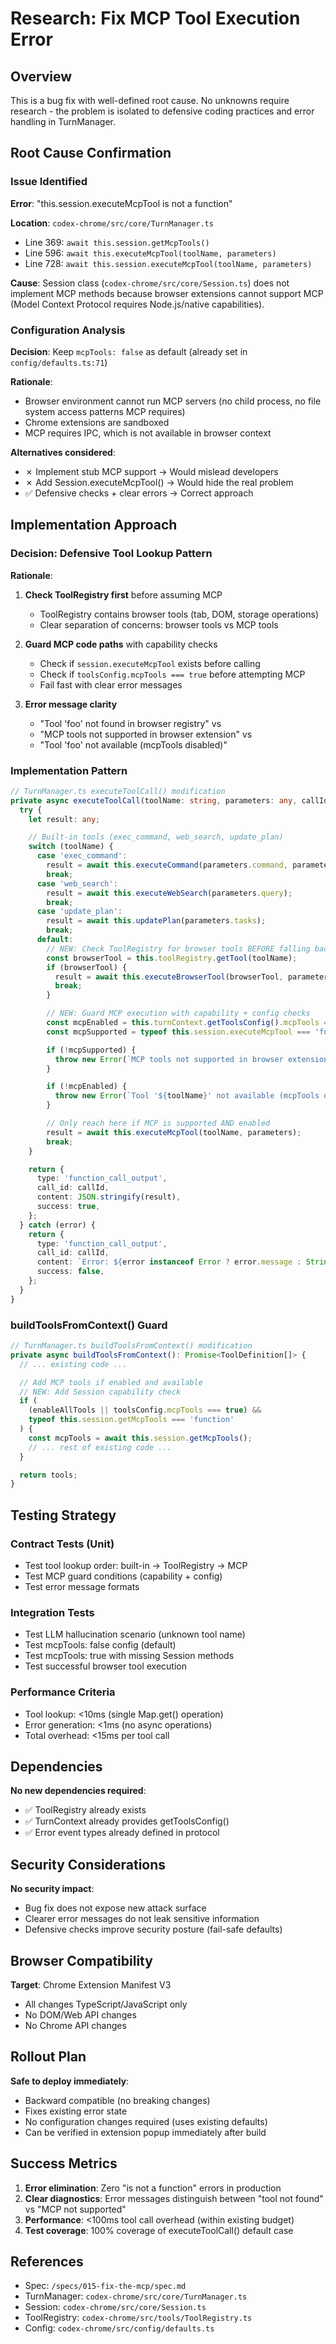# Research: Fix MCP Tool Execution Error

## Overview
This is a bug fix with well-defined root cause. No unknowns require research - the problem is isolated to defensive coding practices and error handling in TurnManager.

## Root Cause Confirmation

### Issue Identified
**Error**: "this.session.executeMcpTool is not a function"

**Location**: `codex-chrome/src/core/TurnManager.ts`
- Line 369: `await this.session.getMcpTools()`
- Line 596: `await this.executeMcpTool(toolName, parameters)`
- Line 728: `await this.session.executeMcpTool(toolName, parameters)`

**Cause**: Session class (`codex-chrome/src/core/Session.ts`) does not implement MCP methods because browser extensions cannot support MCP (Model Context Protocol requires Node.js/native capabilities).

### Configuration Analysis

**Decision**: Keep `mcpTools: false` as default (already set in `config/defaults.ts:71`)

**Rationale**:
- Browser environment cannot run MCP servers (no child process, no file system access patterns MCP requires)
- Chrome extensions are sandboxed
- MCP requires IPC, which is not available in browser context

**Alternatives considered**:
- ✗ Implement stub MCP support → Would mislead developers
- ✗ Add Session.executeMcpTool() → Would hide the real problem
- ✅ Defensive checks + clear errors → Correct approach

## Implementation Approach

### Decision: Defensive Tool Lookup Pattern

**Rationale**:
1. **Check ToolRegistry first** before assuming MCP
   - ToolRegistry contains browser tools (tab, DOM, storage operations)
   - Clear separation of concerns: browser tools vs MCP tools

2. **Guard MCP code paths** with capability checks
   - Check if `session.executeMcpTool` exists before calling
   - Check if `toolsConfig.mcpTools === true` before attempting MCP
   - Fail fast with clear error messages

3. **Error message clarity**
   - "Tool 'foo' not found in browser registry" vs
   - "MCP tools not supported in browser extension" vs
   - "Tool 'foo' not available (mcpTools disabled)"

### Implementation Pattern

```typescript
// TurnManager.ts executeToolCall() modification
private async executeToolCall(toolName: string, parameters: any, callId: string): Promise<any> {
  try {
    let result: any;

    // Built-in tools (exec_command, web_search, update_plan)
    switch (toolName) {
      case 'exec_command':
        result = await this.executeCommand(parameters.command, parameters.cwd);
        break;
      case 'web_search':
        result = await this.executeWebSearch(parameters.query);
        break;
      case 'update_plan':
        result = await this.updatePlan(parameters.tasks);
        break;
      default:
        // NEW: Check ToolRegistry for browser tools BEFORE falling back to MCP
        const browserTool = this.toolRegistry.getTool(toolName);
        if (browserTool) {
          result = await this.executeBrowserTool(browserTool, parameters);
          break;
        }

        // NEW: Guard MCP execution with capability + config checks
        const mcpEnabled = this.turnContext.getToolsConfig().mcpTools === true;
        const mcpSupported = typeof this.session.executeMcpTool === 'function';

        if (!mcpSupported) {
          throw new Error(`MCP tools not supported in browser extension. Tool '${toolName}' not found.`);
        }

        if (!mcpEnabled) {
          throw new Error(`Tool '${toolName}' not available (mcpTools disabled in config)`);
        }

        // Only reach here if MCP is supported AND enabled
        result = await this.executeMcpTool(toolName, parameters);
        break;
    }

    return {
      type: 'function_call_output',
      call_id: callId,
      content: JSON.stringify(result),
      success: true,
    };
  } catch (error) {
    return {
      type: 'function_call_output',
      call_id: callId,
      content: `Error: ${error instanceof Error ? error.message : String(error)}`,
      success: false,
    };
  }
}
```

### buildToolsFromContext() Guard

```typescript
// TurnManager.ts buildToolsFromContext() modification
private async buildToolsFromContext(): Promise<ToolDefinition[]> {
  // ... existing code ...

  // Add MCP tools if enabled and available
  // NEW: Add Session capability check
  if (
    (enableAllTools || toolsConfig.mcpTools === true) &&
    typeof this.session.getMcpTools === 'function'
  ) {
    const mcpTools = await this.session.getMcpTools();
    // ... rest of existing code ...
  }

  return tools;
}
```

## Testing Strategy

### Contract Tests (Unit)
- Test tool lookup order: built-in → ToolRegistry → MCP
- Test MCP guard conditions (capability + config)
- Test error message formats

### Integration Tests
- Test LLM hallucination scenario (unknown tool name)
- Test mcpTools: false config (default)
- Test mcpTools: true with missing Session methods
- Test successful browser tool execution

### Performance Criteria
- Tool lookup: <10ms (single Map.get() operation)
- Error generation: <1ms (no async operations)
- Total overhead: <15ms per tool call

## Dependencies

**No new dependencies required**:
- ✅ ToolRegistry already exists
- ✅ TurnContext already provides getToolsConfig()
- ✅ Error event types already defined in protocol

## Security Considerations

**No security impact**:
- Bug fix does not expose new attack surface
- Clearer error messages do not leak sensitive information
- Defensive checks improve security posture (fail-safe defaults)

## Browser Compatibility

**Target**: Chrome Extension Manifest V3
- All changes TypeScript/JavaScript only
- No DOM/Web API changes
- No Chrome API changes

## Rollout Plan

**Safe to deploy immediately**:
- Backward compatible (no breaking changes)
- Fixes existing error state
- No configuration changes required (uses existing defaults)
- Can be verified in extension popup immediately after build

## Success Metrics

1. **Error elimination**: Zero "is not a function" errors in production
2. **Clear diagnostics**: Error messages distinguish between "tool not found" vs "MCP not supported"
3. **Performance**: <100ms tool call overhead (within existing budget)
4. **Test coverage**: 100% coverage of executeToolCall() default case

## References

- Spec: `/specs/015-fix-the-mcp/spec.md`
- TurnManager: `codex-chrome/src/core/TurnManager.ts`
- Session: `codex-chrome/src/core/Session.ts`
- ToolRegistry: `codex-chrome/src/tools/ToolRegistry.ts`
- Config: `codex-chrome/src/config/defaults.ts`
